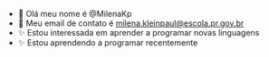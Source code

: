 - 👋 Olá  meu nome é @MilenaKp
- 👀 Meu email de  contato é  milena.kleinpaul@escola.pr.gov.br
- ✨ Estou interessada em aprender a programar novas linguagens
- ✨ Estou aprendendo a programar recentemente


